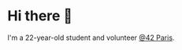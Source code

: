 # Hi there 👋

I'm a 22-year-old student and volunteer [@42 Paris](https://www.42.fr/ "42Born2Code").
